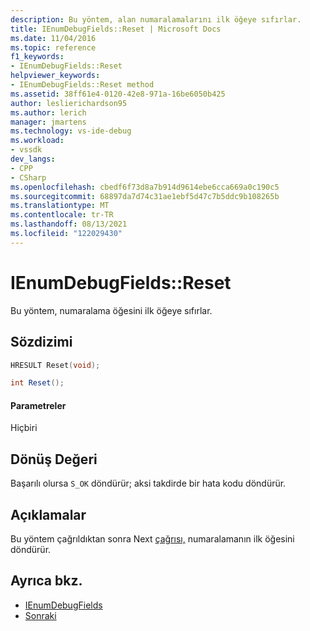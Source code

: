 ```yaml
---
description: Bu yöntem, alan numaralamalarını ilk öğeye sıfırlar.
title: IEnumDebugFields::Reset | Microsoft Docs
ms.date: 11/04/2016
ms.topic: reference
f1_keywords:
- IEnumDebugFields::Reset
helpviewer_keywords:
- IEnumDebugFields::Reset method
ms.assetid: 38ff61e4-0120-42e8-971a-16be6050b425
author: leslierichardson95
ms.author: lerich
manager: jmartens
ms.technology: vs-ide-debug
ms.workload:
- vssdk
dev_langs:
- CPP
- CSharp
ms.openlocfilehash: cbedf6f73d8a7b914d9614ebe6cca669a0c190c5
ms.sourcegitcommit: 68897da7d74c31ae1ebf5d47c7b5ddc9b108265b
ms.translationtype: MT
ms.contentlocale: tr-TR
ms.lasthandoff: 08/13/2021
ms.locfileid: "122029430"
---
```

# <a name="ienumdebugfieldsreset"></a>IEnumDebugFields::Reset
Bu yöntem, numaralama öğesini ilk öğeye sıfırlar.

## <a name="syntax"></a>Sözdizimi

```cpp
HRESULT Reset(void);
```

```csharp
int Reset();
```

#### <a name="parameters"></a>Parametreler
 Hiçbiri

## <a name="return-value"></a>Dönüş Değeri
 Başarılı olursa `S_OK` döndürür; aksi takdirde bir hata kodu döndürür.

## <a name="remarks"></a>Açıklamalar
 Bu yöntem çağrıldıktan sonra Next [çağrısı,](../../../extensibility/debugger/reference/ienumdebugfields-next.md) numaralamanın ilk öğesini döndürür.

## <a name="see-also"></a>Ayrıca bkz.
- [IEnumDebugFields](../../../extensibility/debugger/reference/ienumdebugfields.md)
- [Sonraki](../../../extensibility/debugger/reference/ienumdebugfields-next.md)
